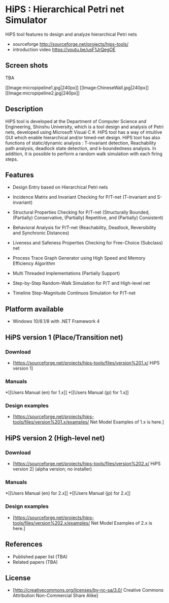 # HiPS : Hierarchical Petri net Simulator

HiPS tool features to design and analyze hierarchical Petri nets

* sourceforge http://sourceforge.net/projects/hips-tools/
* introduction video https://youtu.be/usF1JrQegOE

## Screen shots

TBA

[[Image:micropipeline1.jpg|240px]]
[[Image:ChineseWall.jpg|240px]]
[[Image:micropipeline2.jpg|240px]]

## Description

HiPS tool is developed at the Department of Computer Science and Engineering, Shinshu University, which is a tool design and analysis of Petri nets, developed using Microsoft Visual C #. HiPS tool has a way of intuitive GUI which enable hierarchical and/or timed-net design. HiPS tool has also functions of static/dynamic analysis : T-invariant detection, Reachability path analysis, deadlock state detection, and k-boundedness analysis. In addition, it is possible to perform a random walk simulation with each firing steps.

## Features

* Design Entry based on Hierarchical Petri nets

* Incidence Matrix and Invariant Checking for P/T-net (T-invariant and S-invariant)
* Structural Properties Checking for P/T-net (Structurally Bounded, (Partially) Conservative, (Partially) Repetitive, and (Partially) Consistent)
* Behavioral Analysis for P/T-net (Reachability, Deadlock, Reversibility and Synchronic Distances)
* Liveness and Safeness Properties Checking for Free-Choice (Subclass) net

* Process Trace Graph Generator using High Speed and Memory Efficiency Algorithm
* Multi Threaded Implementations (Partially Support)

* Step-by-Step Random-Walk Simulation for P/T and High-level net
* Timeline Step-Magnitude Continuos Simulation for P/T-net

## Platform available

* Windows 10/8.1/8 with .NET Framework 4

## HiPS version 1 (Place/Transition net)

### Download

* [https://sourceforge.net/projects/hips-tools/files/version%201.x/ HiPS version 1]

### Manuals

*[[Users Manual (en) for 1.x]]
*[[Users Manual (jp) for 1.x]]

### Design examples

* [https://sourceforge.net/projects/hips-tools/files/version%201.x/examples/ Net Model Examples of 1.x is here.]

## HiPS version 2 (High-level net) 

### Download

* [https://sourceforge.net/projects/hips-tools/files/version%202.x/ HiPS version 2] (alpha version; no installer)

### Manuals

*[[Users Manual (en) for 2.x]]
*[[Users Manual (jp) for 2.x]]

### Design examples

* [https://sourceforge.net/projects/hips-tools/files/version%202.x/examples/ Net Model Examples of 2.x is here.]

## References

* Published paper list (TBA)
* Related papers (TBA)

## License

* [http://creativecommons.org/licenses/by-nc-sa/3.0/ Creative Commons Attribution Non-Commercial Share Alike]
